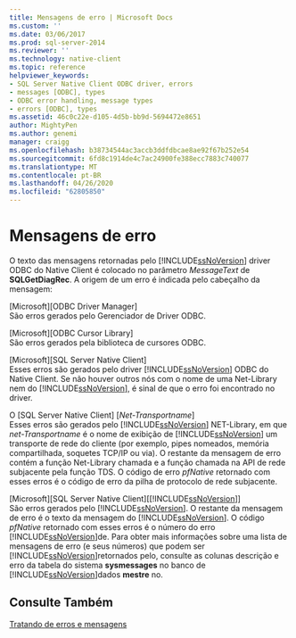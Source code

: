 ```yaml
---
title: Mensagens de erro | Microsoft Docs
ms.custom: ''
ms.date: 03/06/2017
ms.prod: sql-server-2014
ms.reviewer: ''
ms.technology: native-client
ms.topic: reference
helpviewer_keywords:
- SQL Server Native Client ODBC driver, errors
- messages [ODBC], types
- ODBC error handling, message types
- errors [ODBC], types
ms.assetid: 46c0c22e-d105-4d5b-bb9d-5694472e8651
author: MightyPen
ms.author: genemi
manager: craigg
ms.openlocfilehash: b38734544ac3accb3ddfdbcae8ae92f67b252e54
ms.sourcegitcommit: 6fd8c1914de4c7ac24900fe388ecc7883c740077
ms.translationtype: MT
ms.contentlocale: pt-BR
ms.lasthandoff: 04/26/2020
ms.locfileid: "62805850"
---
```

# <a name="error-messages"></a>Mensagens de erro
  O texto das mensagens retornadas pelo [!INCLUDE[ssNoVersion](../../includes/ssnoversion-md.md)] driver ODBC do Native Client é colocado no parâmetro *MessageText* de **SQLGetDiagRec**. A origem de um erro é indicada pelo cabeçalho da mensagem:  
  
 [Microsoft][ODBC Driver Manager]  
 São erros gerados pelo Gerenciador de Driver ODBC.  
  
 [Microsoft][ODBC Cursor Library]  
 São erros gerados pela biblioteca de cursores ODBC.  
  
 [Microsoft][SQL Server Native Client]  
 Esses erros são gerados pelo driver [!INCLUDE[ssNoVersion](../../includes/ssnoversion-md.md)] ODBC do Native Client. Se não houver outros nós com o nome de uma Net-Library nem do [!INCLUDE[ssNoVersion](../../includes/ssnoversion-md.md)], é sinal de que o erro foi encontrado no driver.  
  
 O [SQL Server Native Client] [*Net-Transportname*]  
 Esses erros são gerados pelo [!INCLUDE[ssNoVersion](../../includes/ssnoversion-md.md)] NET-Library, em que *net-Transportname* é o nome de exibição de [!INCLUDE[ssNoVersion](../../includes/ssnoversion-md.md)] um transporte de rede do cliente (por exemplo, pipes nomeados, memória compartilhada, soquetes TCP/IP ou via). O restante da mensagem de erro contém a função Net-Library chamada e a função chamada na API de rede subjacente pela função TDS. O código de erro *pfNative* retornado com esses erros é o código de erro da pilha de protocolo de rede subjacente.  
  
 [Microsoft][SQL Server Native Client][[!INCLUDE[ssNoVersion](../../includes/ssnoversion-md.md)]]  
 São erros gerados pelo [!INCLUDE[ssNoVersion](../../includes/ssnoversion-md.md)]. O restante da mensagem de erro é o texto da mensagem do [!INCLUDE[ssNoVersion](../../includes/ssnoversion-md.md)]. O código *pfNative* retornado com esses erros é o número do erro [!INCLUDE[ssNoVersion](../../includes/ssnoversion-md.md)]de. Para obter mais informações sobre uma lista de mensagens de erro (e seus números) que podem ser [!INCLUDE[ssNoVersion](../../includes/ssnoversion-md.md)]retornados pelo, consulte as colunas descrição e erro da tabela do sistema **sysmessages** no banco de [!INCLUDE[ssNoVersion](../../includes/ssnoversion-md.md)]dados **mestre** no.  
  
## <a name="see-also"></a>Consulte Também  
 [Tratando de erros e mensagens](handling-errors-and-messages.md)  
  
  
